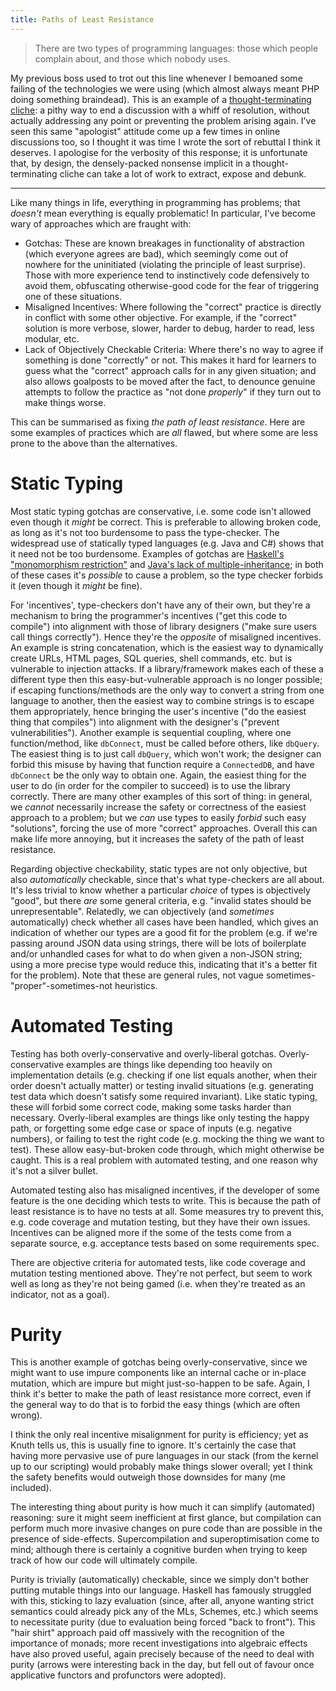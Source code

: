 ```yaml
---
title: Paths of Least Resistance
---
```


> There are two types of programming languages: those which people complain
> about, and those which nobody uses.

My previous boss used to trot out this line whenever I bemoaned some failing of
the technologies we were using (which almost always meant PHP doing something
braindead). This is an example of a [thought-terminating cliche](
https://en.wikipedia.org/wiki/Thought-terminating_clich%C3%A9): a pithy way to
end a discussion with a whiff of resolution, without actually addressing any
point or preventing the problem arising again. I've seen this same "apologist"
attitude come up a few times in online discussions too, so I thought it was time
I wrote the sort of rebuttal I think it deserves. I apologise for the verbosity
of this response; it is unfortunate that, by design, the densely-packed nonsense
implicit in a thought-terminating cliche can take a lot of work to extract,
expose and debunk.

---

Like many things in life, everything in programming has problems; that *doesn't*
mean everything is equally problematic! In particular, I've become wary of
approaches which are fraught with:

 - Gotchas: These are known breakages in functionality of abstraction (which
   everyone agrees are bad), which seemingly come out of nowhere for the
   uninitiated (violating the principle of least surprise). Those with more
   experience tend to instinctively code defensively to avoid them, obfuscating
   otherwise-good code for the fear of triggering one of these situations.
 - Misaligned Incentives: Where following the "correct" practice is directly in
   conflict with some other objective. For example, if the "correct" solution is
   more verbose, slower, harder to debug, harder to read, less modular, etc.
 - Lack of Objectively Checkable Criteria: Where there's no way to agree if
   something is done "correctly" or not. This makes it hard for learners to
   guess what the "correct" approach calls for in any given situation; and also
   allows goalposts to be moved after the fact, to denounce genuine attempts to
   follow the practice as "not done *properly*" if they turn out to make things
   worse.

This can be summarised as fixing *the path of least resistance*. Here are some
examples of practices which are *all* flawed, but where some are less prone to
the above than the alternatives.

# Static Typing #

Most static typing gotchas are conservative, i.e. some code isn't allowed even
though it *might* be correct. This is preferable to allowing broken code, as
long as it's not too burdensome to pass the type-checker. The widespread use of
statically typed languages (e.g. Java and C#) shows that it need not be too
burdensome. Examples of gotchas are [Haskell's "monomorphism restriction"](
https://wiki.haskell.org/Monomorphism_restriction) and [Java's lack of
multiple-inheritance](
https://stackoverflow.com/questions/52620936/why-does-java-not-allow-multiple-inheritance-but-does-allow-conforming-to-multip);
in both of these cases it's *possible* to cause a problem, so the type checker
forbids it (even though it *might* be fine).

For 'incentives', type-checkers don't have any of their own, but they're a
mechanism to bring the programmer's incentives ("get this code to compile") into
alignment with those of library designers ("make sure users call things
correctly"). Hence they're the *opposite* of misaligned incentives. An example
is string concatenation, which is the easiest way to dynamically create URLs,
HTML pages, SQL queries, shell commands, etc. but is vulnerable to injection
attacks. If a library/framework makes each of these a different type then this
easy-but-vulnerable approach is no longer possible; if escaping
functions/methods are the only way to convert a string from one language to
another, then the easiest way to combine strings is to escape them
appropriately, hence bringing the user's incentive ("do the easiest thing that
compiles") into alignment with the designer's ("prevent vulnerabilities").
Another example is sequential coupling, where one function/method, like
`dbConnect`, must be called before others, like `dbQuery`. The easiest thing is
to just call `dbQuery`, which won't work; the designer can forbid this misuse by
having that function require a `ConnectedDB`, and have `dbConnect` be the only
way to obtain one. Again, the easiest thing for the user to do (in order for the
compiler to succeed) is to use the library correctly. There are many other
examples of this sort of thing: in general, we *cannot* necessarily increase the
safety or correctness of the easiest approach to a problem; but we *can* use
types to easily *forbid* such easy "solutions", forcing the use of more
"correct" approaches. Overall this can make life more annoying, but it increases
the safety of the path of least resistance.

Regarding objective checkability, static types are not only objective, but also
*automatically* checkable, since that's what type-checkers are all about. It's
less trivial to know whether a particular *choice* of types is objectively
"good", but there *are* some general criteria, e.g. "invalid states should be
unrepresentable". Relatedly, we can objectively (and *sometimes* automatically)
check whether all cases have been handled, which gives an indication of whether
our types are a good fit for the problem (e.g. if we're passing around JSON data
using strings, there will be lots of boilerplate and/or unhandled cases for what
to do when given a non-JSON string; using a more precise type would reduce
this, indicating that it's a better fit for the problem). Note that these are
general rules, not vague sometimes-"proper"-sometimes-not heuristics.

# Automated Testing #

Testing has both overly-conservative and overly-liberal gotchas.
Overly-conservative examples are things like depending too heavily on
implementation details (e.g. checking if one list equals another, when their
order doesn't actually matter) or testing invalid situations (e.g. generating
test data which doesn't satisfy some required invariant). Like static typing,
these will forbid some correct code, making some tasks harder than
necessary. Overly-liberal examples are things like only testing the happy path,
or forgetting some edge case or space of inputs (e.g. negative numbers), or
failing to test the right code (e.g. mocking the thing we want to test). These
allow easy-but-broken code through, which might otherwise be caught. This is a
real problem with automated testing, and one reason why it's not a silver
bullet.

Automated testing also has misaligned incentives, if the developer of some
feature is the one deciding which tests to write. This is because the path of
least resistance is to have no tests at all. Some measures try to prevent this,
e.g. code coverage and mutation testing, but they have their own
issues. Incentives can be aligned more if the some of the tests come from a
separate source, e.g. acceptance tests based on some requirements spec.

There are objective criteria for automated tests, like code coverage and
mutation testing mentioned above. They're not perfect, but seem to work well as
long as they're not being gamed (i.e. when they're treated as an indicator, not
as a goal).

# Purity #

This is another example of gotchas being overly-conservative, since we might
want to use impure components like an internal cache or in-place mutation, which
are impure but might just-so-happen to be safe. Again, I think it's better to
make the path of least resistance more correct, even if the general way to do
that is to forbid the easy things (which are often wrong).

I think the only real incentive misalignment for purity is efficiency; yet as
Knuth tells us, this is usually fine to ignore. It's certainly the case that
having more pervasive use of pure languages in our stack (from the kernel up to
our scripting) would probably make things slower overall; yet I think the safety
benefits would outweigh those downsides for many (me included).

The interesting thing about purity is how much it can simplify (automated)
reasoning: sure it might seem inefficient at first glance, but compilation can
perform much more invasive changes on pure code than are possible in the
presence of side-effects. Supercompilation and superoptimisation come to mind;
although there is certainly a cognitive burden when trying to keep track of how
our code will ultimately compile.

Purity is trivially (automatically) checkable, since we simply don't bother
putting mutable things into our language. Haskell has famously struggled with
this, sticking to lazy evaluation (since, after all, anyone wanting strict
semantics could already pick any of the MLs, Schemes, etc.) which seems to
necessitate purity (due to evaluation being forced "back to front"). This "hair
shirt" approach paid off massively with the recognition of the importance of
monads; more recent investigations into algebraic effects have also proved
useful, again precisely because of the need to deal with purity (arrows were
interesting back in the day, but fell out of favour once applicative functors
and profunctors were adopted).

